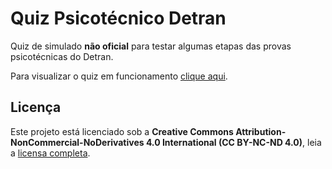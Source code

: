 # Quiz Psicotécnico Detran

Quiz de simulado **não oficial** para testar algumas etapas das provas psicotécnicas do Detran.

Para visualizar o quiz em funcionamento [clique aqui](https://detran-quiz.vercel.app/).

## Licença

Este projeto está licenciado sob a **Creative Commons Attribution-NonCommercial-NoDerivatives 4.0 International (CC BY-NC-ND 4.0)**, leia a [licensa completa](https://github.com/santhoo/detran-quiz/blob/master/LICENSE.md).
